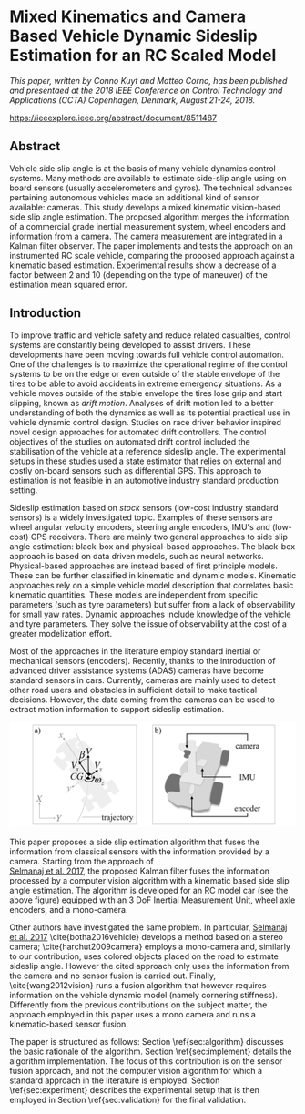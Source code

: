 # Mixed Kinematics and Camera Based Vehicle Dynamic Sideslip Estimation for an RC Scaled Model

_This paper, written by Conno Kuyt and Matteo Corno, has been published and presentaed at the 2018 IEEE Conference on Control Technology and Applications (CCTA) Copenhagen, Denmark, August 21-24, 2018._

https://ieeexplore.ieee.org/abstract/document/8511487

## Abstract

Vehicle side slip angle is at the basis of many vehicle dynamics control systems. Many methods are available to estimate side-slip angle using on board sensors (usually accelerometers and gyros). The technical advances pertaining autonomous vehicles made an additional kind of sensor available: cameras. This study develops a mixed kinematic vision-based side slip angle estimation. The proposed algorithm merges the information of a commercial grade inertial measurement system, wheel encoders and information from a camera. The camera measurement are integrated in a Kalman filter observer. The paper implements and tests the approach on an instrumented RC scale vehicle, comparing the proposed approach against a kinematic based estimation. Experimental results show a decrease of a factor between 2 and 10 (depending on the type of maneuver) of the estimation mean squared error.

## Introduction

To improve traffic and vehicle safety and reduce related casualties, control systems are constantly being developed to assist drivers. These developments have been moving towards full vehicle control automation.  One of the challenges is to maximize the operational regime of the control systems to be on the edge or even outside of the stable envelope of the tires to be able to avoid accidents in extreme emergency situations. As a vehicle moves outside of the stable envelope the tires lose grip and start slipping, known as _drift motion_. Analyses of drift motion led to a better understanding of both the dynamics as well as its potential practical use in vehicle dynamic control design. Studies on race driver behavior inspired novel design approaches for automated drift controllers. The control objectives of the studies on automated drift control included the stabilisation of the vehicle at a reference sideslip angle. The experimental setups in these studies used a state estimator that relies on external and costly on-board sensors such as differential GPS. This approach to estimation is not feasible in an automotive industry standard production setting. 

Sideslip estimation based on _stock_ sensors (low-cost industry standard sensors) is a widely investigated topic. Examples of these sensors are wheel angular velocity encoders, steering angle encoders, IMU's and (low-cost) GPS receivers. There are mainly two general approaches to side slip angle estimation: black-box and physical-based approaches. The black-box approach is based on data driven models, such as neural networks. Physical-based  approaches are instead based of first principle models. These can be further classified in kinematic and dynamic models. Kinematic approaches rely on a simple vehicle model description that correlates basic kinematic quantities. These models are independent from specific parameters (such as tyre parameters) but suffer from a lack of observability for small yaw rates. Dynamic approaches include knowledge of the vehicle  and tyre parameters. They solve the issue of observability at the cost of a greater modelization effort. 

Most of the approaches in the literature employ standard inertial or mechanical sensors (encoders). Recently, thanks to the introduction of advanced driver assistance systems (ADAS) cameras have become standard sensors in cars. Currently, cameras are mainly used to detect other road users and obstacles in sufficient detail to make tactical decisions. However, the data coming from the cameras can  be used to extract motion information to support sideslip estimation.


![alt text](objectives.png "Schematic representation of the used reference frames and RC vehicle showing the position of the camera.")

This paper proposes a side slip estimation algorithm that fuses the information from classical sensors with the information provided by a camera. Starting from the approach of  
[Selmanaj et al. 2017](https://www.sciencedirect.com/science/article/abs/pii/S0967066117301491), the proposed Kalman filter fuses the information processed by a computer vision algorithm with a kinematic based side slip angle estimation. The algorithm is developed for an RC model car  (see the above figure) equipped with an 3 DoF Inertial Measurement Unit, wheel axle encoders, and a mono-camera. 

Other authors have investigated the same problem. In particular, [Selmanaj et al. 2017](http://proceedings.asmedigitalcollection.asme.org/proceeding.aspx?articleid=2591696 "DDG Home")   \cite{botha2016vehicle}  develops a method based on a stereo camera; \cite{harchut2009camera} employs a mono-camera and, similarly to our contribution, uses colored objects placed on the road to estimate sideslip angle. However the cited approach only uses the information from the camera and no sensor fusion is carried out. Finally, \cite{wang2012vision} runs a fusion algorithm that however requires information on the vehicle dynamic model (namely cornering stiffness). Differently from the previous contributions on the subject matter, the approach employed in this paper uses a mono camera and runs a kinematic-based sensor fusion. 

The paper is structured as follows: Section \ref{sec:algorithm} discusses the basic rationale of the algorithm. Section \ref{sec:implement} details the algorithm implementation. The focus of this contribution is on the sensor fusion approach, and not the computer vision algorithm for which a standard approach in the literature is employed.  Section \ref{sec:experiment} describes the experimental setup that is then employed in Section \ref{sec:validation} for the final validation. 
